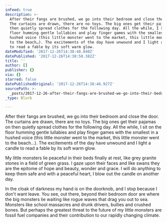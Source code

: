 ```yaml
---
inFeed: true
description: >-
  After their fangs are brushed, we go into their bedroom and close the door.
  The curtains are drawn, there are no toys. The big ones get their pajamas on
  then quietly spread clothes for the following day. All the while, I sit on the
  floor humming gentle lullabies and play finger games with the smallest in a
  hushed voice (this little monster went to the market, this little monster went
  to the beach…). The excitements of the day have unwound and I light a candle
  to read a fable by its soft warm glow. 
dateModified: '2017-12-26T14:38:48.840Z'
datePublished: '2017-12-26T14:38:50.382Z'
title: ''
author: []
publisher: {}
via: {}
starred: false
datePublishedOriginal: '2017-12-26T14:38:46.927Z'
sourcePath: >-
  _posts/2017-12-26-after-their-fangs-are-brushed-we-go-into-their-bedroom-and.md
_type: Blurb

---
```

After their fangs are brushed, we go into their bedroom and close the door. The curtains are drawn, there are no toys. The big ones get their pajamas on then quietly spread clothes for the following day. All the while, I sit on the floor humming gentle lullabies and play finger games with the smallest in a hushed voice (this little monster went to the market, this little monster went to the beach...). The excitements of the day have unwound and I light a candle to read a fable by its soft warm glow. 

My little monsters lie peaceful in their beds finally at rest, like grey granite stones in a field of green grass. I gaze upon their faces and like swans they are the epitome of hope and beauty, wonder and grace. I will do anything to keep them safe and with a peaceful heart, I blow out the candle on another day. 

In the cloak of darkness my hand is on the doorknob, and I stop because I don't want leave. You see, out there, beyond their bedroom door are where the big monsters lie waiting like rogue waves that drag you out to sea. Monsters like school massacres and drunk drivers, bullies and crushed bones. But perhaps the greatest threat to the future of my little monsters are fossil fuel companies and their contribution to our rapidly changing climate.